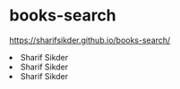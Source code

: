 # books-search
 https://sharifsikder.github.io/books-search/
 <br/>

<li>Sharif Sikder</li>
<li>Sharif Sikder</li>
<li>Sharif Sikder</li>
